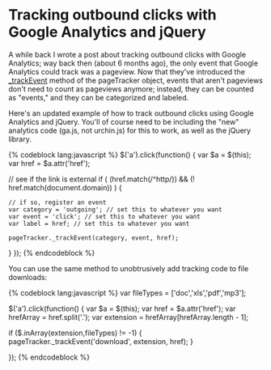 # Tracking outbound clicks with Google Analytics and jQuery

A while back I wrote a post about tracking outbound clicks with Google Analytics; way back then (about 6 months ago), the only event that Google Analytics could track was a pageview. Now that they've introduced the <a href="http://code.google.com/apis/analytics/docs/eventTrackerOverview.html">_trackEvent</a> method of the pageTracker object, events that aren't pageviews don't need to count as pageviews anymore; instead, they can be counted as "events," and they can be categorized and labeled.

Here's an updated example of how to track outbound clicks using Google Analytics and jQuery. You'll of course need to be including the "new" analytics code (ga.js, not urchin.js) for this to work, as well as the jQuery library.

{% codeblock lang:javascript %}
$('a').click(function() {
  var $a = $(this);
  var href = $a.attr('href');

  // see if the link is external
  if ( (href.match(/^http/)) && (! href.match(document.domain)) ) {

    // if so, register an event
    var category = 'outgoing'; // set this to whatever you want
    var event = 'click'; // set this to whatever you want
    var label = href; // set this to whatever you want

    pageTracker._trackEvent(category, event, href);
  }
});
{% endcodeblock %}

You can use the same method to unobtrusively add tracking code to file downloads:

{% codeblock lang:javascript %}
var fileTypes = ['doc','xls','pdf','mp3'];

$('a').click(function() {
  var $a = $(this);
  var href = $a.attr('href');
  var hrefArray = href.split('.');
  var extension = hrefArray[hrefArray.length - 1];

  if ($.inArray(extension,fileTypes) != -1) {
      pageTracker._trackEvent('download', extension, href);
  }

});
{% endcodeblock %}
